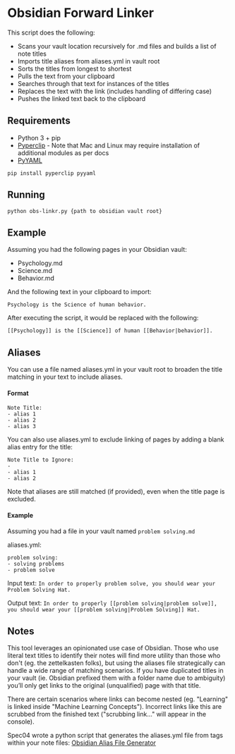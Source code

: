 # Obsidian Forward Linker

This script does the following:

- Scans your vault location recursively for .md files and builds a list of note titles
- Imports title aliases from aliases.yml in vault root
- Sorts the titles from longest to shortest
- Pulls the text from your clipboard
- Searches through that text for instances of the titles
- Replaces the text with the link (includes handling of differing case)
- Pushes the linked text back to the clipboard

## Requirements

* Python 3 + pip
* [Pyperclip](https://pypi.org/project/pyperclip/) - Note that Mac and Linux may require installation of additional modules as per docs
* [PyYAML](https://pypi.org/project/PyYAML/)

```pip install pyperclip pyyaml```

## Running

```python obs-linkr.py {path to obsidian vault root}```

## Example

Assuming you had the following pages in your Obsidian vault:

* Psychology.md
* Science.md
* Behavior.md

And the following text in your clipboard to import:

```Psychology is the Science of human behavior.```

After executing the script, it would be replaced with the following:

```[[Psychology]] is the [[Science]] of human [[Behavior|behavior]].```

## Aliases

You can use a file named aliases.yml in your vault root to broaden the title matching in your text to include aliases.

#### Format

```
Note Title:
- alias 1
- alias 2
- alias 3
```

You can also use aliases.yml to exclude linking of pages by adding a blank alias entry for the title:

```
Note Title to Ignore:
-
- alias 1
- alias 2
```

Note that aliases are still matched (if provided), even when the title page is excluded.

#### Example

Assuming you had a file in your vault named ```problem solving.md```

aliases.yml:
```
problem solving:
- solving problems
- problem solve
```

Input text:
```In order to properly problem solve, you should wear your Problem Solving Hat.```

Output text:
```In order to properly [[problem solving|problem solve]], you should wear your [[problem solving|Problem Solving]] Hat.```

## Notes

This tool leverages an opinionated use case of Obsidian. Those who use literal text titles to identify their notes will find more utility than those who don't (eg. the zettelkasten folks), but using the aliases file strategically can handle a wide range of matching scenarios. If you have duplicated titles in your vault (ie. Obsidian prefixed them with a folder name due to ambiguity) you’ll only get links to the original (unqualified) page with that title.  

There are certain scenarios where links can become nested (eg. "Learning" is linked inside "Machine Learning Concepts"). Incorrect links like this are scrubbed from the finished text ("scrubbing link..." will appear in the console).  

Spec04 wrote a python script that generates the aliases.yml file from tags within your note files: [Obsidian Alias File Generator](https://github.com/Spec04/obs_alias_generator)